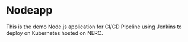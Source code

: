 # Nodeapp
This is the demo Node.js application for CI/CD Pipeline using Jenkins to deploy on Kubernetes hosted on NERC.
